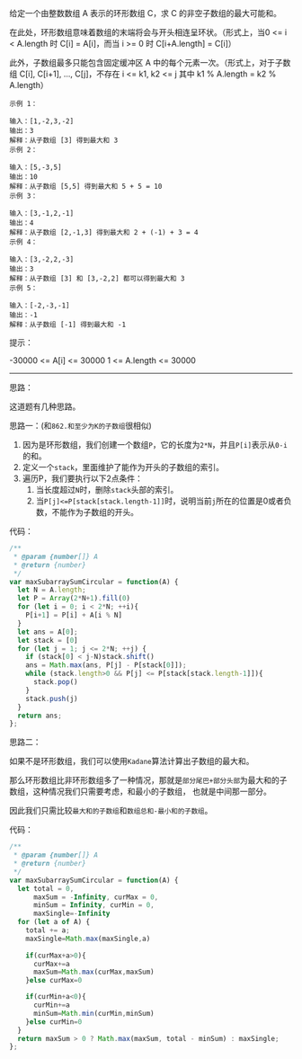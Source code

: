 给定一个由整数数组 A 表示的环形数组 C，求 C 的非空子数组的最大可能和。

在此处，环形数组意味着数组的末端将会与开头相连呈环状。（形式上，当0 <= i < A.length 时 C[i] = A[i]，而当 i >= 0 时 C[i+A.length] = C[i]）

此外，子数组最多只能包含固定缓冲区 A 中的每个元素一次。（形式上，对于子数组 C[i], C[i+1], ..., C[j]，不存在 i <= k1, k2 <= j 其中 k1 % A.length = k2 % A.length）

``` 
示例 1：

输入：[1,-2,3,-2]
输出：3
解释：从子数组 [3] 得到最大和 3
示例 2：

输入：[5,-3,5]
输出：10
解释：从子数组 [5,5] 得到最大和 5 + 5 = 10
示例 3：

输入：[3,-1,2,-1]
输出：4
解释：从子数组 [2,-1,3] 得到最大和 2 + (-1) + 3 = 4
示例 4：

输入：[3,-2,2,-3]
输出：3
解释：从子数组 [3] 和 [3,-2,2] 都可以得到最大和 3
示例 5：

输入：[-2,-3,-1]
输出：-1
解释：从子数组 [-1] 得到最大和 -1
```

提示：

-30000 <= A[i] <= 30000
1 <= A.length <= 30000

-----
思路：

这道题有几种思路。

思路一：(和`862.和至少为K的子数组`很相似)

1. 因为是环形数组，我们创建一个数组`P`，它的长度为`2*N`，并且`P[i]`表示从`0-i`的和。
2. 定义一个`stack`，里面维护了能作为开头的子数组的索引。
3. 遍历P，我们要执行以下2点条件：
    1. 当长度超过`N`时，删除`stack`头部的索引。
    2. 当`P[j]<=P[stack[stack.length-1]]`时，说明当前`j`所在的位置是0或者负数，不能作为子数组的开头。
    
代码：
```js
/**
 * @param {number[]} A
 * @return {number}
 */
var maxSubarraySumCircular = function(A) {
  let N = A.length;
  let P = Array(2*N+1).fill(0)
  for (let i = 0; i < 2*N; ++i){
    P[i+1] = P[i] + A[i % N]
  }
  let ans = A[0];
  let stack = [0]
  for (let j = 1; j <= 2*N; ++j) {
    if (stack[0] < j-N)stack.shift()
    ans = Math.max(ans, P[j] - P[stack[0]]);
    while (stack.length>0 && P[j] <= P[stack[stack.length-1]]){
      stack.pop()
    }
    stack.push(j)
  }
  return ans;
};
```

思路二：

如果不是环形数组，我们可以使用`Kadane`算法计算出子数组的最大和。

那么环形数组比非环形数组多了一种情况，那就是`部分尾巴+部分头部`为最大和的子数组，这种情况我们只需要考虑，和最小的子数组，
也就是中间那一部分。

因此我们只需比较`最大和的子数组`和`数组总和-最小和的子数组`。

代码：
```js
/**
 * @param {number[]} A
 * @return {number}
 */
var maxSubarraySumCircular = function(A) {
  let total = 0, 
      maxSum = -Infinity, curMax = 0, 
      minSum = Infinity, curMin = 0,
      maxSingle=-Infinity
  for (let a of A) {
    total += a;
    maxSingle=Math.max(maxSingle,a)
    
    if(curMax+a>0){
      curMax+=a
      maxSum=Math.max(curMax,maxSum)
    }else curMax=0

    if(curMin+a<0){
      curMin+=a
      minSum=Math.min(curMin,minSum)
    }else curMin=0   
  }
  return maxSum > 0 ? Math.max(maxSum, total - minSum) : maxSingle;
};
```
